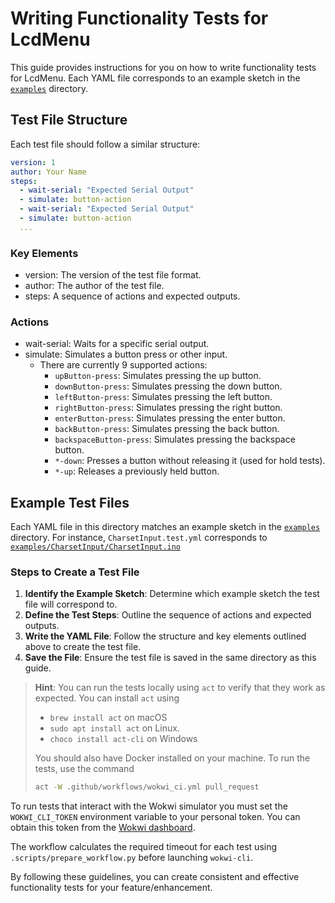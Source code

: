 # Writing Functionality Tests for LcdMenu

This guide provides instructions for you on how to write functionality tests for LcdMenu. Each YAML file corresponds to an example sketch in the [`examples`](/examples) directory.

## Test File Structure

Each test file should follow a similar structure:

```yaml
version: 1
author: Your Name
steps:
  - wait-serial: "Expected Serial Output"
  - simulate: button-action
  - wait-serial: "Expected Serial Output"
  - simulate: button-action
  ...
```

### Key Elements

- version: The version of the test file format.
- author: The author of the test file.
- steps: A sequence of actions and expected outputs.

### Actions

- wait-serial: Waits for a specific serial output.
- simulate: Simulates a button press or other input.
  - There are currently 9 supported actions:
    - `upButton-press`: Simulates pressing the up button.
    - `downButton-press`: Simulates pressing the down button.
    - `leftButton-press`: Simulates pressing the left button.
    - `rightButton-press`: Simulates pressing the right button.
    - `enterButton-press`: Simulates pressing the enter button.
    - `backButton-press`: Simulates pressing the back button.
    - `backspaceButton-press`: Simulates pressing the backspace button.
    - `*-down`: Presses a button without releasing it (used for hold tests).
    - `*-up`: Releases a previously held button.

## Example Test Files

Each YAML file in this directory matches an example sketch in the [`examples`](/examples) directory. For instance, `CharsetInput.test.yml` corresponds to [`examples/CharsetInput/CharsetInput.ino`](/examples/CharsetInput/CharsetInput.ino)

### Steps to Create a Test File

1. **Identify the Example Sketch**: Determine which example sketch the test file will correspond to.
1. **Define the Test Steps**: Outline the sequence of actions and expected outputs.
1. **Write the YAML File**: Follow the structure and key elements outlined above to create the test file.
1. **Save the File**: Ensure the test file is saved in the same directory as this guide.

> **Hint**: You can run the tests locally using `act` to verify that they work as expected.
> You can install `act` using
>
> - `brew install act` on macOS
> - `sudo apt install act` on Linux.
> - `choco install act-cli` on Windows
>
> You should also have Docker installed on your machine.
> To run the tests, use the command
>
> ```bash
> act -W .github/workflows/wokwi_ci.yml pull_request
> ```

To run tests that interact with the Wokwi simulator you must set the
`WOKWI_CLI_TOKEN` environment variable to your personal token. You can obtain
this token from the [Wokwi dashboard](https://wokwi.com/dashboard/ci).

The workflow calculates the required timeout for each test using
`.scripts/prepare_workflow.py` before launching `wokwi-cli`.

By following these guidelines, you can create consistent and effective functionality tests for your feature/enhancement.
